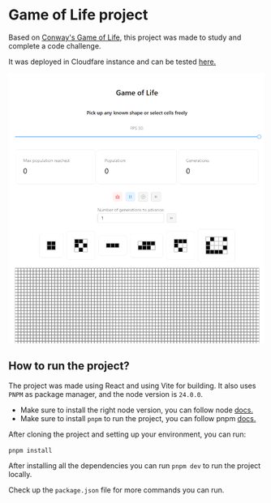 # Game of Life project

Based on [Conway's Game of Life](https://en.wikipedia.org/wiki/Conway%27s_Game_of_Life), this project was made to study and complete a code challenge.

It was deployed in Cloudfare instance and can be tested [here.](https://gameoflife-9jh.pages.dev/)

![alt text](image.png)

## How to run the project?

The project was made using React and using Vite for building. It also uses `PNPM` as package manager, and the node version is `24.0.0`.

- Make sure to install the right node version, you can follow node [docs.](https://nodejs.org/en)
- Make sure to install `pnpm` to run the project, you can follow pnpm [docs.](https://pnpm.io/installation)

After cloning the project and setting up your environment, you can run:

`pnpm install`

After installing all the dependencies you can run `pnpm dev` to run the project locally.

Check up the `package.json` file for more commands you can run.
